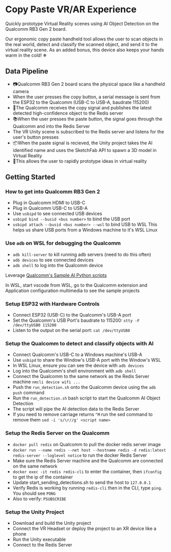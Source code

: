 # Copy Paste VR/AR Experience
Quickly prototype Virtual Reality scenes using AI Object Detection on the Qualcomm RB3 Gen 2 board.

Our ergonomic copy paste handheld tool allows the user to scan objects in the real world, detect and classify the scanned object, and send it to the virtual reality scene. As an added bonus, this device also keeps your hands warm in the cold! ❄

## Data Pipeline
* 📷Qualcomm RB3 Gen 2 board scans the physical space like a handheld camera
* When the user presses the copy button, a serial message is sent from the ESP32 to the Qualcomm (USB-C to USB-A, baudrate 115200)
* 📶The Qualcomm receives the copy signal and publishes the latest detected high-confidence object to the Redis server
* 📚When the user presses the paste button, the signal goes through the Qualcomm and into the Redis Server
* The VR Unity scene is subscribed to the Redis server and listens for the user's button presses
* 📦When the paste signal is recieved, the Unity project takes the AI identified name and uses the SketchFab API to spawn a 3D model in Virtual Reality
* 🎨This allows the user to rapidly prototype ideas in virtual reality 

## Getting Started
### How to get into Qualcomm RB3 Gen 2
* Plug in Qualcomm HDMI to USB-C
* Plug in Qualcomm USB-C to USB-A
* Use `usbipd` to see connected USB devices
* `usbipd bind --busid <bus number>` to bind the USB port
* `usbipd attach --busid <bus number> --wsl` to bind USB to WSL
This helps us share USB ports from a Windows machine to it's WSL Linux

### Use `adb` on WSL for debugging the Qualcomm
* `adb kill-server` to kill running adb servers (need to do this often)
* `adb devices` to see connected devices
* `adb shell` to log into the Qualcomm device

Leverage [Qualcomm's Sample AI Python scripts](https://docs.qualcomm.com/bundle/publicresource/topics/80-70015-50/python-sample-applications.html)

In WSL, start vscode from WSL, go to the Qualcomm extension and Application configuration multimedia to see the sample projects

### Setup ESP32 with Hardware Controls
* Connect ESP32 (USB-C) to the Qualcomm's USB-A port
* Set the Qualcomm's USB Port's baudrate to 115200: `stty -F /dev/ttyUSB0 115200`
* Listen to the output on the serial port: `cat /dev/ttyUSB0`

### Setup the Qualcomm to detect and classify objects with AI
* Connect Qualcomm's USB-C to a Windows machine's USB-A
* Use `usbipd` to share the Window's USB-A port with the Window's WSL
* In WSL Linux, ensure you can see the device with `adb devices`
* Log into the Qualcomm's shell environment with `adb shell`
* Connect the Qualcomm to the same network as the Redis Server machine `nmcli device wifi ...`
* Push the `run_detection.sh` onto the Qualcomm device using the `adb push` command
* Run the `run_detection.sh` bash script to start the Qualcomm AI Object Detection
* The script will pipe the AI detection data to the Redis Server
* If you need to remove carriage returns `^M` run the sed command to remove them `sed -i 's/\r//g' <script name>`

### Setup the Redis Server on the Qualcomm
* `docker pull redis` on Qualcomm to pull the docker redis server image
* `docker run --name redis --net host --hostname redis -d redis:latest redis-server --loglevel notice` to run the docker Redis Server
* Make sure the Redis Server machine and the Qualcomm are connected on the same network
* `docker exec -it redis redis-cli` to enter the container, then `ifconfig` to get the ip of the container
* Update start_sending_detections.sh to send the host to `127.0.0.1`
* Verify Redis is working by running `redis-cli` then in the CLI, type `ping`. You should see `PONG`
* Also to verify: `PSUBSCRIBE `

### Setup the Unity Project
* Download and build the Unity project
* Connect the VR Headset or deploy the project to an XR device like a phone
* Run the Unity executable
* Connect to the Redis Server

